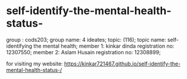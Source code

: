# self-identify-the-mental-health-status-
group : cods203;
group name: 4 ideates;
topic: (116);
topic name: self-identifying the mental health;
member 1: kinkar dinda registration no: 12307550; 
member 2: Aslam Husain registration no: 12308899;


for visiting my website: https://kinkar721467.github.io/self-identify-the-mental-health-status-/
